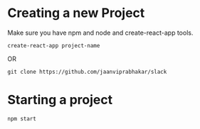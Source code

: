 # Creating a new Project
Make sure you have npm and node and create-react-app tools.

```
create-react-app project-name
```

OR

```
git clone https://github.com/jaanviprabhakar/slack
```

# Starting a project
```
npm start
```